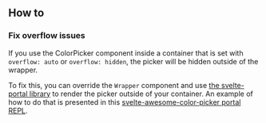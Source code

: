## How to

### Fix overflow issues

If you use the ColorPicker component inside a container that is set with `overflow: auto` or `overflow: hidden`, the picker will be hidden outside of the wrapper.

To fix this, you can override the `Wrapper` component and use [the svelte-portal library](https://github.com/romkor/svelte-portal) to render the picker outside of your container. An example of how to do that is presented in this [svelte-awesome-color-picker portal REPL](https://svelte.dev/repl/aab96e19ae3e4b96a592322497b232a7?version=3.59.1).
